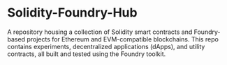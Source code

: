 # Solidity-Foundry-Hub
A repository housing a collection of Solidity smart contracts and Foundry-based projects for Ethereum and EVM-compatible blockchains. This repo contains experiments, decentralized applications (dApps), and utility contracts, all built and tested using the Foundry toolkit.
